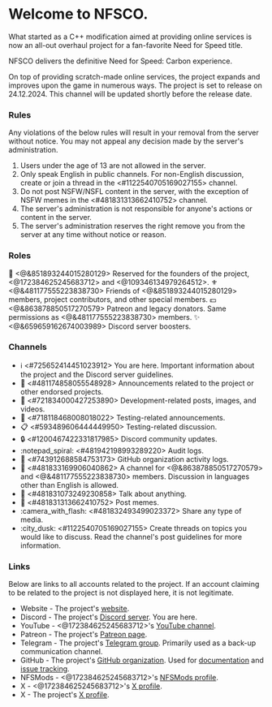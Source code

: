 # Welcome to NFSCO.
What started as a C++ modification aimed at providing online services is now an all-out overhaul project for a fan-favorite Need for Speed title.

NFSCO delivers the definitive Need for Speed: Carbon experience.

On top of providing scratch-made online services, the project expands and improves upon the game in numerous ways.
The project is set to release on 24.12.2024. This channel will be updated shortly before the release date.

### Rules
Any violations of the below rules will result in your removal from the server without notice.
You may not appeal any decision made by the server's administration.

1. Users under the age of 13 are not allowed in the server.
2. Only speak English in public channels. For non-English discussion, create or join a thread in the <#1122540705169027155> channel.
3. Do not post NSFW/NSFL content in the server, with the exception of NSFW memes in the <#481831313662410752> channel.
4. The server's administration is not responsible for anyone's actions or content in the server.
5. The server's administration reserves the right remove you from the server at any time without notice or reason.

### Roles
:crown: <@&851893244015280129> Reserved for the founders of the project, <@172384625245683712> and <@109346134979264512>.
:fleur_de_lis: <@&481177555223838730> Friends of <@&851893244015280129> members, project contributors, and other special members.
:dollar: <@&863878850517270579> Patreon and legacy donators. Same permissions as <@&481177555223838730> members.
:sparkles: <@&659659162674003989> Discord server boosters.

### Channels
* :information_source: <#725652414451023912> You are here. Important information about the project and the Discord server guidelines.
* :mega: <#481174858055548928> Announcements related to the project or other endorsed projects.
* :wrench: <#721834000427253890> Development-related posts, images, and videos.
* :test_tube: <#718118468008018022> Testing-related announcements.
* :clipboard: <#593489606444449950> Testing-related discussion.
* :lock: <#1200467422331817985> Discord community updates.
* :notepad_spiral: <#481942198993289220> Audit logs.
* :page_facing_up: <#743912688584753173> GitHub organization activity logs.
* :night_with_stars: <#481833169906040862> A channel for <@&863878850517270579> and <@&481177555223838730> members. Discussion in languages other than English is allowed.
* :speech_balloon: <#481831073249230858> Talk about anything.
* :card_index: <#481831313662410752> Post memes.
* :camera_with_flash: <#481832493499023372> Share any type of media.
* :city_dusk: <#1122540705169027155> Create threads on topics you would like to discuss. Read the channel's post guidelines for more information.

### Links
Below are links to all accounts related to the project.
If an account claiming to be related to the project is not displayed here, it is not legitimate.

* Website - The project's [website](https://nfsco.club).
* Discord - The project's [Discord server](https://discord.nfsco.club). You are here.
* YouTube - <@172384625245683712>'s [YouTube channel](https://youtube.com/rxyyy).
* Patreon - The project's [Patreon page](https://patreon.com/NFSCO).
* Telegram - The project's [Telegram group](https://telegram.nfsco.club). Primarily used as a back-up communication channel.
* GitHub - The project's [GitHub organization](https://github.com/orgs/NFSCO). Used for [documentation](https://github.com/NFSCO/documentation) and [issue tracking](https://github.com/orgs/NFSCO/projects/1/views/1).
* NFSMods - <@172384625245683712>'s [NFSMods profile](https://nfsmods.xyz/user/444).
* X - <@172384625245683712>'s [X profile](https://x.com/__usercall).
* X - The project's [X profile](https://x.com/race_bin_casino).
